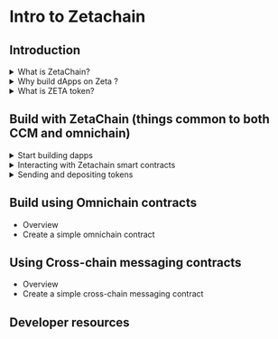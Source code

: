 # Intro to Zetachain


## Introduction

<details>
<summary>What is ZetaChain?</summary>
<br>
ZetaChain is the foundational, chain-agnostic backbone of the decentralized internet. It acts as a convergence point for various blockchains, including Ethereum and Bitcoin. ZetaChain enables omnichain functionality, supporting generic smart contracts and seamless messaging between different blockchains. By addressing the challenges of cross-chain interactions, it opens up the crypto and global financial ecosystem to a broader audience. ZetaChain envisions a fluid, multi-chain crypto ecosystem where users and developers can easily navigate and leverage the unique advantages of different blockchains for payments, DeFi, gaming, art, and more.
At its core, ZetaChain is a public omnichain blockchain that supports real, native cross-blockchain transactions with a complete toolkit for cross-chain messaging and general Omnichain Smart Contracts.
</details>

<details>
<summary>Why build dApps on Zeta ?</summary>
<br>

**1. Decentralized and public blockchain network:**

ZetaChain is built on the Cosmos SDK and Tendermint Consensus. Unlike many cross-chain solutions that rely on centralized trust models prone to exploits and hacks, ZetaChain operates as a Proof-of-Stake blockchain. This means that all transactions and activities on the chain, including cross-chain transactions, are fully transparent, verifiable, and operate in a trust-minimized manner.

**2. Hyper-connected nodes:**

ZetaChain's nodes have observers that monitor transactions on every connected chain. Through ZetaChain's TSS architecture, the network can sign and verify transactions on each connected chain, similar to how a wallet operates. These hyper-connected nodes provide a seamless omnichain environment, allowing developers to build novel and powerful cross-chain applications.

**3. Omnichain smart contracts:**

ZetaChain supports the native deployment of smart contracts that can read from and write to connected chains. It is the only public blockchain that offers this capability, opening up new possibilities for app development.

**4. Cross-chain message passing:**

Developers can easily pass messages (data and value) between chains and layers using simple function calls. By leveraging message passing, dApp developers can create robust cross-chain applications by implementing a few functions within their existing smart contracts.

**5. Managed external assets:**

ZetaChain's network and dApps built on top of it can manage assets and vaults of externally connected chains. This allows for the management of assets on any chain, similar to how a smart contract on a single chain manages assets. As a result, a dApp on ZetaChain can orchestrate and bring smart contract logic to any connected chain, including non-smart-contract chains like Bitcoin.
</details>


<details>
<summary>What is ZETA token?</summary>
<br>
ZetaChain's coin, ZETA, serves multiple purposes within the ZetaChain ecosystem.
  
- ZETA is used as gas for ZetaChain’s omnichain smart contracts layer and internal transactions. With transactions like EIP 1559, some ZETA is burned over time.

- ZETA is used in core pools that the protocol uses to exchange for external ZRC-20 gas assets to pay for and write outbound transactions to external chains. ZRC-20 is a token standard integrated into ZetaChain's omnichain smart contract platform. At a high-level, ZRC-20 tokens are an extension of the standard ERC-20 tokens found in the Ethereum ecosystem, ZRC-20 tokens have the added ability to manage assets on all ZetaChain-connected chains. 

- ZETA is used as a cross-chain intermediary asset through messaging. When a cross-chain message is sent, a dApp/user attaches ZETA in his message to represent value and to pay for all gas and transaction fees in a single bundle. ZETA is also exchanged on the core pools to pay for outbound gas.
  
- Users can conveniently pay for ZetaChain's cross-chain service and gas fees on the destination chain using ZETA in a single step or bundle.
</details>

## Build with ZetaChain (things common to both CCM and omnichain)
<details>
<summary> Start building dapps </summary>
<br>
ZetaChain is a Proof of Stake (PoS) blockchain developed using the Cosmos SDK and Tendermint Core consensus engine. This design choice allows ZetaChain to benefit from fast block times and instant finality.

ZetaChain includes an Ethereum Virtual Machine (EVM) compatible execution layer called zEVM. In addition to supporting all EVM features and standard interactions (such as contract creation, contract interaction, and contract composition), zEVM offers two unique capabilities:

- Contracts on zEVM can be called from external chains.
- Contracts on zEVM can generate outbound transactions on external chains.

These two features make zEVM a versatile programmable platform, enabling cross-chain transactions that can modify states across different chains in a single step.

When developing on ZetaChain, you create zEVM contracts. While these contracts can be standard Solidity contracts, to fully utilize ZetaChain's capabilities, they should adhere to specific interfaces. These interfaces, unique to ZetaChain, facilitate interaction with externally connected blockchains.

ZetaChain provides two methods for developing dApps: omnichain contracts and cross-chain message passing.

</details>

<details>
<summary> Interacting with Zetachain smart contracts </summary>
<br>

This ZetaChain smart contract template will help you to setup your dApp quickly. In order to begin, git clone the below repository.

```git clone https://github.com/zeta-chain/template```


This template uses Hardhat to compile, test, and deploy contracts. It also imports @zetachain/toolkit that provides a useful set of utilities for creating contracts, querying balances, tracking cross-chain transactions, accessing the faucet, and more. The template exposes most of the features available in the toolkit through Hardhat tasks.

1. Generating a Random Wallet
To generate a random wallet:

```npx hardhat account --save```

This command generates a random wallet, prints information about the wallet to the terminal, and saves the private key to a .env file to make it accessible to Hardhat. If you don't want to save the wallet (for example, if you just need an address to send tokens to for testing purposes), you can run the command without the --save flag.

If you already have a private key or a mnemonic you want to import, you can use the --recover flag:

```npx hardhat account --save --recover``` 

The account command will prompt you for a private key or a mnemonic, print the derived addresses and save the private key into the .env file.

The account command shows derived addresses in hexacecimal (for EVM-based chains), bech32 with zeta prefix for ZetaChain, and bech32 for Bitcoin.

2. Querying for Token Balances
To query for token balances:

```npx hardhat balances```

This command queries token balances for the account address derived from the private key specified in the ```.env```. If you need to query for balances as part of a script, you can also use a --json flag to output the balances in JSON format:

```npx hardhat balances --json```

If you want to query for token balances for a different account, you can use the --address flag:

```npx hardhat balances --address ADDRESS```

The balances command supports querying for native gas tokens, wrapped ZETA on all connected chains as well as ZetaChain, ZRC-20 tokens, and BTC on Bitcoin.

3. Requesting Tokens from the Faucet
To request ZETA tokens from the faucet:

```npx hardhat faucet```

This command requests tokens from the faucet for the account address derived from the private key specified in the .env. Tokens sent to the address on ZetaChain.

You can specify a different address to send the tokens to:

```npx hardhat faucet --address ADDRESS```

Alternatively, you can install a standalone faucet CLI:

```yarn global add @zetachain/faucet-cli```

You can then use it with the following command:

```zetafaucet -h```

4. Creating an Omnichain Contract
The template includes a set of commands for generating code for smart contracts and helper tasks.

To create a new omnichain contract:

```npx hardhat omnichain MyContract```

This command creates a new omnichain contract in contracts/MyContract.sol, a task to deploy the contract in tasks/deploy.ts, and a task to interact with the contract in tasks/interact.ts.

When an omnichain contract is called, it can receive data in the data field of a transaction. This data is passed to the message parameter of the contract's onCrossChainCall function. To specify the fields of the message parameter, use positional arguments:

```npx hardhat omnichain MyContract recepient:address description quantity:uint256```

A field may have a type specified after the field name, separated by a colon. If no type is specified, the type defaults to string.

Supported types are: address, bool, bytes32, string, int,int8,int16,int128,int256,uint,uint8,uint16,uint128,uint256.

Learn more about omnichain contracts by following the tutorials.

5. Creating a Cross-Chain Messaging Contract
To create a new cross-chain messaging contract:

```npx hardhat messaging MyContract```

This command creates a new cross-chain messaging contract in contracts/MyContract.sol, a task to deploy the contract in tasks/deploy.ts, and a task to interact with the contract in tasks/interact.ts.

You can pass additional optional arguments to the messaging command to specify the data that will be sent in the message.

npx hardhat messaging MyContract token:uint256 sender:address to:address description

A field may have a type specified after the field name, separated by a colon. If no type is specified, the type defaults to string.

The list of supported types is the same as for omnichain contracts.


6. Tracking a Cross-Chain Transaction
After broadcasting a cross-chain transaction on a connected chain either to a cross-chain messaging contract or to trigger an omnichain contract, you can track its status:

```npx hardhat cctx TX_HASH```

7. Verifying a Contract
To verify a contract deployed on ZetaChain:

```npx hardhat verify:zeta --contract ADDRESS```

Select the contract to verify:
```
? Select a contract to verify: (Use arrow keys)
  @zetachain/zevm-protocol-contracts/contracts/interfaces/IZRC20.sol:IZRC20
  @zetachain/zevm-protocol-contracts/contracts/interfaces/zContract.sol:zContract
❯ contracts/Withdraw.sol:Withdraw
```

After the confirmation the contract will be verified.

8. Sending Tokens
Sending ZETA from ZetaChain to Goerli:

```npx hardhat send-zeta --amount 1 --network zeta_testnet --destination goerli_testnet```

9. Sending ZETA from Goerli to ZetaChain:

```npx hardhat send-zeta --amount 1 --network goerli_testnet --destination zeta_testnet```

10. Depositing gETH to ZetaChain as ZRC-20:

```npx hardhat send-zrc20 --amount 1 --network goerli_testnet --destination zeta_testnetv```

11. Withdrawing ZRC-20 from ZetaChain go Goerli as gETH:

```npx hardhat send-zrc20 --amount 1 --network zeta_testnet --destination goerli_testnet```

12. Depositing tBTC from the Bitcoin testnet to ZetaChain:

```npx hardhat send-btc --amount 1 --recipient TSS_ADDRESS --memo RECIPIENT_ADDRESS_WITHOUT_0x```


13. Querying Cross-Chain Fees


```npx hardhat fees```

This command will query the latest omnichain withdrawal fees as well as cross-chain messaging fees.

14. To calculate the fees for a different gas limit use the --gas flag:

```npx hardhat fees --gas 300000```

</details>

<details>
<Summary> Sending and depositing tokens </Summary>
<br>
<h3>Native ZETA Token on ZetaChain</h3>
The native token of the ZetaChain ZETA is a staking token, and is used to pay for transaction fees. ZetaChain node is built with Cosmos SDK framework and the ZETA token is implemented as a sdk.Coin. The on-chain denomination for the same is aZeta.

1 ZETA = 10¹⁸ aZeta.

To query for account balance you can use the Cosmos HTTP API balances endpoint:

```https://zetachain-athens.blockpi.network/lcd/v1/public/cosmos/bank/v1beta1/balances/zeta19nfaqu9wr0fktyyampva98ec025kjy0phww5um```
- To convert the value amount from azeta to ZETA, divide it by 10¹⁸. In the example above the balance is 10 ZETA.
  

> Sending ZETA from ZetaChain to Goerli:

```npx hardhat send-zeta --amount 1 --network zeta_testnet --destination goerli_testnet```

- send-zeta sends native ZETA to the wrapped ZETA contract on ZetaChain, approves the wrapped ZETA to be spent by the connector contract, then finally calls the connector's send method to send the wrapped ZETA to the connected chain.

> Wrapped ZETA on ZetaChain
ZETA can exists on ZetaChain in a wrapped form (WZETA) as a WETH9 token. WZETA is primarily used in internal liquidity pools on ZetaChain paired with native gas tokens of connected blockchains (for example, gETH/WZETA pair).

To wrap native ZETA and turn it into WZETA, send it to the zetaToken contract on Zetachain.

> ZETA Tokens on Connected Blockchains

ZETA tokens on EVM-compatible connected blockchains (like Ethereum, Polygon and BSC) are implemented as ERC-20 tokens. You can find the contract addresses of the zetaToken on a connected blockchain on the testnet page.

> Sending ZETA from Goerli to ZetaChain:

```npx hardhat send-zeta --amount 1 --network goerli_testnet --destination zeta_testnet```

 When you use the send-zeta command above, you will receive unwrapped native ZETA on ZetaChain.

> Sending ZETA from Goerli to BSC testnet:

```npx hardhat send-zeta --amount 1 --network goerli_testnet --destination bsc_testnet```

> Acquiring ZETA on ZetaChain

One way to accquire ZETA on ZetaChain is to swap native gas tokens (like gETH) on a connected chain's (like Goerli) Uniswap for ZETA. Use the zetaToken [contract address](https://www.zetachain.com/docs/reference/testnet/) on the connected chain of choice to add it to [Uniswap's UI](https://app.uniswap.org/swap), swap gETH for ZETA, then send ZETA to ZetaChain using the send-zeta command described above.

> Foreign Tokens on ZetaChain
> 
Native gas tokens of connected blockchains (like gETH, tMATIC, tBNB, and tBTC) are represented on ZetaChain as ZRC-20. ZRC-20 is an extension of ERC-20 that allows depositing tokens to and withdrawing tokens from ZetaChain.

To deposit tokens to ZetaChain, send them to the TSS address on a connected chain. To withdraw native gas tokens from ZetaChain, call the withdraw method of the ZRC-20 contract.

- Depositing gETH to ZetaChain as ZRC-20:

```npx hardhat send-zrc20 --amount 1 --network goerli_testnet --destination zeta_testnet```

- Withdrawing ZRC-20 from ZetaChain to Goerli as gETH:

```npx hardhat send-zrc20 --amount 1 --network zeta_testnet --destination goerli_testnet```

tBTC is represented on ZetaChain as ZRC-20 as well. To deposit tBTC to ZetaChain you need to send it to the tss address on the Bitcoin testnet with the recipient's address encoded in the memo.

- Depositing tBTC from the Bitcoin testnet to ZetaChain:

```npx hardhat send-btc --amount 1 --recipient <TSS_ADDRESS> --memo <RECIPIENT_ADDRESS>```



</details>


## Build using Omnichain contracts
- Overview
- Create a simple omnichain contract
  
## Using Cross-chain messaging contracts
- Overview
- Create a simple cross-chain messaging contract

## Developer resources




